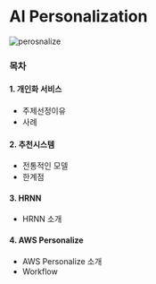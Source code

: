 # AI Personalization

![perosnalize](https://github.com/user-attachments/assets/4d229754-3eb8-4f9e-b1bb-60ca04589644)

### 목차
#### 1. 개인화 서비스
- 주제선정이유
- 사례
#### 2. 추천시스템
- 전통적인 모델
- 한계점
#### 3. HRNN
- HRNN 소개
#### 4. AWS Personalize
- AWS Personalize 소개
- Workflow
